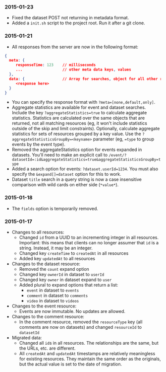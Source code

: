 ### 2015-01-23

- Fixed the dataset POST not returning in metadata format.
- Added a `init.sh` script to the project root. Run it after a git clone.

### 2015-01-21

- All responses from the server are now in the following format:

```json
{
  meta: {
     responseTime: 123    // milliseconds
     ...                  // other meta data keys, values
  },
  data: {                 // Array for searches, object for all other requests
     <response here>
  }
}
```

- You can specify the response format with `?meta=[none,default,only]`.
- Aggregate statistics are available for event and dataset searches. Include the key `?aggregateStatistics=true` to calculate aggregate statistics. Statistics are calculated over the same objects that are returned, not all matching resources (eg, it won't include statistics outside of the skip and limit constraints). Optionally, calculate aggregate statistics for sets of resources grouped by a key value. Use the `?aggregateStatisticsGroupBy=<keyname>` parameter (eg, `=type` to group events by the event type).
- Removed the aggregateStatistics option for events expanded in datasets. You'll need to make an explicit call to `/event/?datasetId=:id&aggregateStatistics=true&aggregateStatisticsGroupBy=type`
- Added a search option for events: `?dataset.userId=1234`. You must also specify the `&expand[]=dataset` option for this to work.
- Dataset `title` search in a query string is now a case insensitive comparison with wild cards on either side (`*value*`).

### 2015-01-18

- The `fields` option is temporarily removed.

### 2015-01-17

- Changes to all resources:
    - Changed `id` from a UUID to an incrementing integer in all resources. Important: this means that clients can no longer assumer that `id` is a string. Instead, it may be an integer.
    - Changed key `createTime` to `createdAt` in all resources
    - Added key `updatedAt` to all resources
- Changes to the dataset resource:
    - Removed the `count` expand option
    - Changed key `ownerId` in dataset to `userId`
    - Changed key `owner` in dataset expand to `user`
    - Added plural to expand options that return a list:
       - `event` in dataset to `events`
       - `comment` in dataset to `comments`
       - `video` in dataset to `videos`
- Changes to the event resource:
    - Events are now immutable. No updates are allowed.
- Changes to the comment resource:
    - In the comment resource, removed the `resourceType` key (all comments are now on datasets) and changed `resourceId` to `datasetId`
- Migrated data:
     - Changed all `id`s in all resources. The relationships are the same, but the URLs, etc. are different.
     - All `createdAt` and `updatedAt` timestamps are relatively meaningless for existing resources. They maintain the same order as the originals, but the actual value is set to the date of migration.

